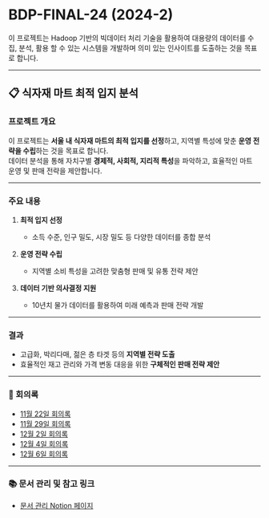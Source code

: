 # BDP-FINAL-24 (2024-2)

이 프로젝트는 Hadoop 기반의 빅데이터 처리 기술을 활용하여 대용량의 데이터를 수집, 분석, 활용 할 수 있는 시스템을 개발하며 의미 있는 인사이트를 도출하는 것을 목표로 합니다.

---
## 📋 식자재 마트 최적 입지 분석

### 프로젝트 개요
이 프로젝트는 **서울 내 식자재 마트의 최적 입지를 선정**하고, 지역별 특성에 맞춘 **운영 전략을 수립**하는 것을 목표로 합니다.  
데이터 분석을 통해 자치구별 **경제적, 사회적, 지리적 특성**을 파악하고, 효율적인 마트 운영 및 판매 전략을 제안합니다.

---
### 주요 내용
1. **최적 입지 선정**  
   - 소득 수준, 인구 밀도, 시장 밀도 등 다양한 데이터를 종합 분석

2. **운영 전략 수립**  
   - 지역별 소비 특성을 고려한 맞춤형 판매 및 유통 전략 제안

3. **데이터 기반 의사결정 지원**  
   - 10년치 물가 데이터를 활용하여 미래 예측과 판매 전략 개발

---

### 결과
- 고급화, 박리다매, 젊은 층 타겟 등의 **지역별 전략 도출**
- 효율적인 재고 관리와 가격 변동 대응을 위한 **구체적인 판매 전략 제안**


---

### 📝 회의록

- [11월 22일 회의록](./회의록/11-22.md)
- [11월 29일 회의록](./회의록/11-29.md)
- [12월 2일 회의록](./회의록/12-02.md)
- [12월 4일 회의록](./회의록/12-04.md)
- [12월 6일 회의록](./회의록/12-06.md)

---

### 📚 문서 관리 및 참고 링크

- [문서 관리 Notion 페이지](https://heavenly-turnover-232.notion.site/BDP-Term-Project_4-1452d79f3a5080eab4e5f60e642bcb94?pvs=4)